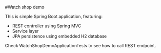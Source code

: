 #Watch shop demo

This is simple Spring Boot application, featuring:

* REST controller using Spring MVC
* Service layer
* JPA persistence using embedded H2 database

Check WatchShopDemoApplicationTests to see how to call REST endpoint. 